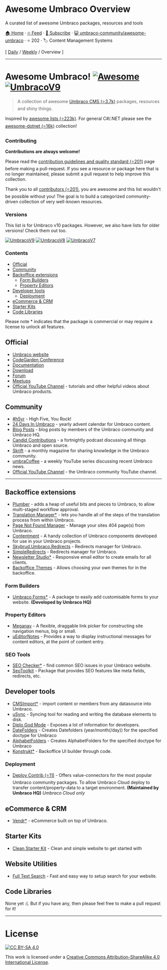 # Awesome Umbraco Overview

A curated list of awesome Umbraco packages, resources and tools

[🏠 Home](/README.md) · [🔥 Feed](https://www.trackawesomelist.com/umbraco-community/awesome-umbraco/rss.xml) · [📮 Subscribe](https://trackawesomelist.us17.list-manage.com/subscribe?u=d2f0117aa829c83a63ec63c2f&id=36a103854c) · [😺 umbraco-community/awesome-umbraco](https://github.com/umbraco-community/awesome-umbraco) · ⭐ 202 · 🏷️ Content Management Systems

[ [Daily](/content/umbraco-community/awesome-umbraco/README.md) / [Weekly](/content/umbraco-community/awesome-umbraco/week/README.md) / Overview ]

---

# Awesome Umbraco! [![Awesome](https://cdn.rawgit.com/sindresorhus/awesome/main/media/badge.svg)](https://github.com/sindresorhus/awesome) [![UmbracoV9](https://img.shields.io/badge/Umbraco-v9-blue)](https://our.umbraco.com/download/releases/900)

> A collection of awesome [Umbraco CMS (⭐3.7k)](https://github.com/umbraco/Umbraco-CMS/) packages, resources and shiny things.

Inspired by [awesome lists (⭐223k)](https://github.com/sindresorhus/awesome). For general C#/.NET please see the [awesome-dotnet (⭐16k)](https://github.com/quozd/awesome-dotnet/) collection!

### Contributing

**Contributions are always welcome!**

Please read the [contribution guidelines and quality standard (⭐201)](https://github.com/umbraco-community/awesome-umbraco/blob/master/CONTRIBUTING.md) page before making a pull-request. If you see a resource or package here that is no longer maintained, please submit a pull request to help improve this collection.

Thank you to all [contributors (⭐201)](https://github.com/umbraco-community/awesome-umbraco/graphs/contributors), you are awesome and this list wouldn't be possible without you! The goal is to build a categorized community-driven collection of very well-known resources.

### Versions

This list is for Umbraco v10 packages. However, we also have lists for older versions! Check them out too.

[![UmbracoV9](https://img.shields.io/badge/Umbraco-v9-blue)](https://github.com/umbraco-community/awesome-umbraco/blob/master/README.md/UMBRACO-V9.md)
[![UmbracoV8](https://img.shields.io/badge/Umbraco-v8-blue)](https://github.com/umbraco-community/awesome-umbraco/blob/master/README.md/UMBRACO-V8.md)
[![UmbracoV7](https://img.shields.io/badge/Umbraco-v7-blue)](https://github.com/umbraco-community/awesome-umbraco/blob/master/README.md/UMBRACO-V7.md)

### Contents

*   [Official](#official)
*   [Community](#community)
*   [Backoffice extensions](#backoffice-extensions)
    *   [Form Builders](#form-builders)
    *   [Property Editors](#property-editors)
*   [Developer tools](#developer-tools)
    *   [Deployment](#deployment)
*   [eCommerce & CRM](#ecommerce--crm)
*   [Starter Kits](#starter-kits)
*   [Code Libraries](#code-libraries)

Please note \* indicates that the package is commercial or may require a license to unlock all features.

## Official

*   [Umbraco website](https://umbraco.com)
*   [CodeGarden Conference](https://codegarden20.com/)
*   [Documentation](https://our.umbraco.com/documentation/)
*   [Download](https://our.umbraco.com/download/)
*   [Forum](https://our.umbraco.com/forum/)
*   [Meetups](https://www.meetup.com/pro/umbraco)
*   [Official YouTube Channel](https://www.youtube.com/umbracohq) - tutorials and other helpful videos about Umbraco products.

## Community

*   [#h5yr](https://h5yr.com/) - High Five, You Rock!
*   [24 Days In Umbraco](https://24days.in/umbraco-cms/) - yearly advent calendar for Umbraco content.
*   [Blog Posts](https://our.umbraco.com/community/blog-posts/) - blog posts by members of the Umbraco community and Umbraco HQ.
*   [Candid Contributions](https://candidcontributions.com/) - a fortnightly podcast discussing all things Umbraco and open source.
*   [Skrift](https://skrift.io/) - a monthly magazine for sharing knowledge in the Umbraco community.
*   [umbraCoffee](https://www.youtube.com/umbracoffee) - a weekly YouTube series discussing recent Umbraco news.
*   [Official YouTube Channel](https://www.youtube.com/c/umbracocommunity/) - the Umbraco community YouTube channel.

***

## Backoffice extensions

*   [Plumber](https://our.umbraco.com/packages/backoffice-extensions/plumber-workflow-for-umbraco/) - adds a heap of useful bits and pieces to Umbraco, to allow multi-staged workflow approval.
*   [Translation Manager\*](https://our.umbraco.com/packages/backoffice-extensions/translation-manager/) - lets you handle all of the steps of the translation process from within Umbraco.
*   [Page Not Found Manager](https://our.umbraco.com/packages/backoffice-extensions/hot-chilli-page-not-found-manager) - Manage your sites 404 page(s) from Umbraco.
*   [Contentment](https://our.umbraco.com/packages/backoffice-extensions/contentment/) - A handy collection of Umbraco components developed for use in your Umbraco projects.
*   [Skybrud.Umbraco.Redirects](https://our.umbraco.com/packages/website-utilities/skybrud-redirects/) - Redirects manager for Umbraco.
*   [SimpleRedirects](https://our.umbraco.com/packages/backoffice-extensions/simpleredirects/) - Redirects manager for Umbraco.
*   [Newsletter Studio\*](https://our.umbraco.com/packages/backoffice-extensions/newsletter-studio-the-email-studio/) - Responsive email editor to create emails for all clients.
*   [Backoffice Themes](https://our.umbraco.com/packages/backoffice-extensions/backoffice-themes/) - Allows choosing your own themes for in the backoffice.

### Form Builders

*   [Umbraco Forms\*](https://umbraco.com/products/umbraco-forms/) - A package to easily add customisable forms to your website. **(Developed by Umbraco HQ)**

### Property Editors

*   [Meganav](https://our.umbraco.com/packages/website-utilities/meganav/) - A flexible, draggable link picker for constructing site navigation menus, big or small.
*   [uEditorNotes](https://our.umbraco.org/projects/backoffice-extensions/ueditornotes/) - Provides a way to display instructional messages for content editors, at the point of content entry.

### SEO Tools

*   [SEO Checker\*](https://soetemansoftware.nl/seo-checker) - find common SEO issues in your Umbraco website.
*   [SeoToolkit](https://our.umbraco.com/packages/backoffice-extensions/seotoolkit/) - Package that provides SEO features like meta fields, redirects, etc.

## Developer tools

*   [CMSImport\*](https://soetemansoftware.nl/cmsimport) - import content or members from any datasource into Umbraco.
*   [uSync](https://our.umbraco.org/projects/developer-tools/usync/) - Syncing tool for reading and writing the database elements to disk.
*   [Diplo God Mode](https://our.umbraco.com/packages/developer-tools/diplo-god-mode/) - Exposes a lot of information for developers.
*   [DateFolders](https://our.umbraco.com/packages/developer-tools/datefolders/) - Creates Datefolders (year/month(/day)) for the specified doctype for Umbraco
*   [AlphabetFolders](https://our.umbraco.com/packages/developer-tools/alphabetfolders/) - Creates AlphabetFolders for the specified doctype for Umbraco
*   [Konstrukt\*](https://our.umbraco.com/packages/backoffice-extensions/konstrukt/) - Backoffice UI builder through code.

### Deployment

*   [Deploy Contrib (⭐11)](https://github.com/umbraco/Umbraco.Deploy.Contrib) - Offers value-connectors for the most popular Umbraco community packages. To allow Umbraco Cloud deploy to transfer content/property-data to a target environment. **(Maintained by Umbraco HQ)** *Umbraco Cloud only*

## eCommerce & CRM

*   [Vendr\*](https://vendr.net/) - eCommerce built on top of Umbraco.

## Starter Kits

*   [Clean Starter Kit](https://our.umbraco.com/packages/starter-kits/clean-starter-kit/) - Clean and simple website to get started with

## Website Utilities

*   [Full Text Search](https://our.umbraco.com/packages/website-utilities/full-text-search-for-umbraco/) - Fast and easy way to setup search for your website.

## Code Libraries

None yet :(. But if you have any, then please feel free to make a pull request for it!

***

# License

[![CC BY-SA 4.0](https://i.creativecommons.org/l/by-sa/4.0/88x31.png)](http://creativecommons.org/licenses/by-sa/4.0/)

This work is licensed under a [Creative Commons Attribution-ShareAlike 4.0 International License](http://creativecommons.org/licenses/by-sa/4.0/).


